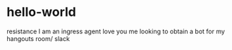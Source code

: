 # hello-world
resistance 
I am an ingress agent love you me looking to obtain a bot for my hangouts room/ slack
